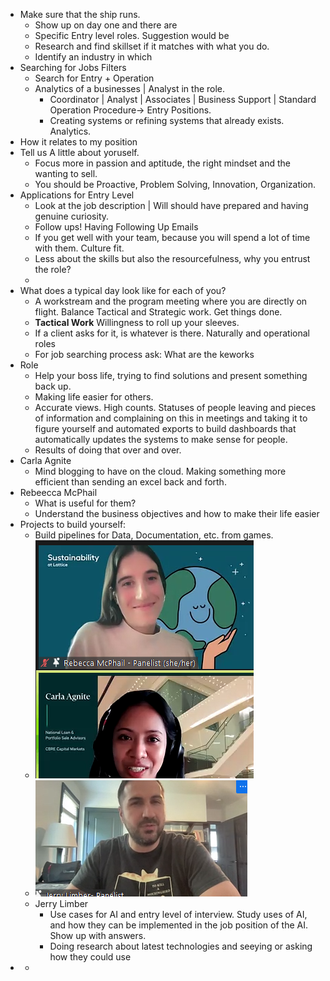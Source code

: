 - Make sure that the ship runs.
	- Show up on day one and there are
	- Specific Entry level roles. Suggestion would be
	- Research and find skillset if it matches with what you do.
	- Identify an industry in which
- Searching for Jobs Filters
	- Search for Entry  + Operation
	- Analytics of a businesses | Analyst in the role.
		- Coordinator | Analyst | Associates | Business Support |  Standard Operation Procedure-> Entry Positions.
		- Creating systems or refining systems that already exists. Analytics.
- How it relates to my position
- Tell us A little about yoruself.
	- Focus more in passion and aptitude, the right mindset and the wanting to sell.
	- You should be Proactive, Problem Solving, Innovation, Organization.
- Applications for Entry Level
	- Look at the job description | Will should have prepared and having genuine curiosity.
	- Follow ups! Having Following Up Emails
	- If you get well with your team, because you will spend a lot of time with them. Culture fit.
	- Less about the skills but also the resourcefulness, why you entrust the role?
	-
- What does a typical day look like for each of you?
	- A workstream and the program meeting where you are directly on flight.  Balance Tactical and Strategic work. Get things done.
	- **Tactical Work** Willingness to roll up your sleeves.
	- If a client asks for it, is whatever is there. Naturally and operational roles
	- For job searching process ask: What are the keworks
- Role
	- Help your boss life, trying to find solutions and present something back up.
	- Making life easier for others.
	- Accurate views. High counts. Statuses of people leaving and pieces of information and complaining on this in meetings and taking it to figure yourself and automated exports to build dashboards that automatically updates the systems to make sense for people.
	- Results of doing that over and over.
- Carla Agnite
	- Mind blogging to have on the cloud. Making something more efficient than sending an excel back and forth.
- Rebeecca McPhail
	- What is useful for them?
	- Understand the business objectives and how to make their life easier
- Projects to build yourself:
	- Build pipelines for Data, Documentation, etc. from games.
	- ![image.png](../assets/image_1714427804224_0.png)
	- ![image.png](../assets/image_1714427839028_0.png)
	- Jerry Limber
		- Use cases for AI and entry level of interview. Study uses of AI, and how they can be implemented in the job position of the AI. Show up with answers.
		- Doing research about latest technologies and seeying or asking how they could use
-
	-